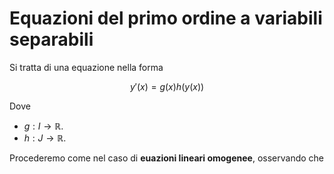 # Equazioni del primo ordine a variabili separabili

Si tratta di una equazione nella forma

$$
y'(x) = g(x)h(y(x))
$$

Dove

- $g : I \to \mathbb{R}$.
- $h : J \to \mathbb{R}$.

Procederemo come nel caso di **euazioni lineari omogenee**, osservando che